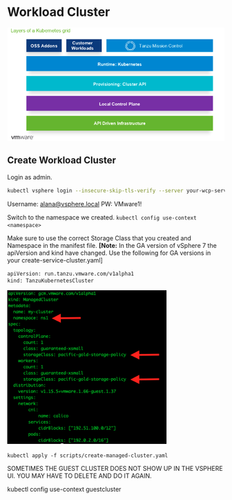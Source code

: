 # Workload Cluster

![](../../images/tkg.png)

## Create Workload Cluster

Login as admin.
```bash
kubectl vsphere login --insecure-skip-tls-verify --server your-wcp-server -u alana@vsphere.local
```

Username: alana@vsphere.local
PW: VMware1!

Switch to the namespace we created.
`
kubectl config use-context <namespace>
`

Make sure to use the correct Storage Class that you created and Namespace in the manifest file.
**[Note:** In the GA version of vSphere 7 the apiVersion and kind have changed.  Use the following for GA versions in your create-service-cluster.yaml]
```
apiVersion: run.tanzu.vmware.com/v1alpha1
kind: TanzuKubernetesCluster
```

![](../../images/workloadcluster1.png)

`
kubectl apply -f scripts/create-managed-cluster.yaml
`

SOMETIMES THE GUEST CLUSTER DOES NOT SHOW UP IN THE VSPHERE UI. 
YOU MAY HAVE TO DELETE AND DO IT AGAIN.

kubectl config use-context guestcluster
